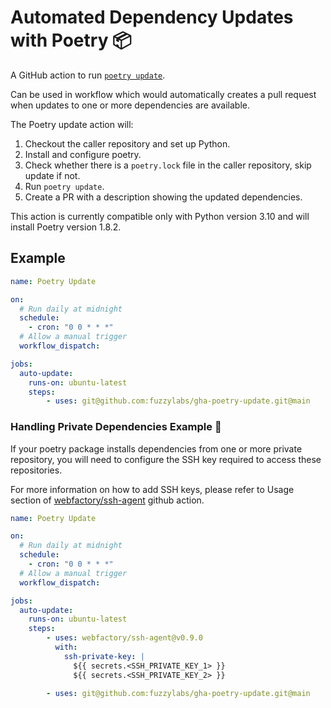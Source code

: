 # Automated Dependency Updates with Poetry 📦

A GitHub action to run [`poetry update`](https://python-poetry.org/docs/cli/#update).

Can be used in workflow which would automatically creates a pull request when updates to one or more dependencies are available.

The Poetry update action will:
1. Checkout the caller repository and set up Python.
2. Install and configure poetry.
3. Check whether there is a `poetry.lock` file in the caller repository, skip update if not.
4. Run `poetry update`.
5. Create a PR with a description showing the updated dependencies.

This action is currently compatible only with Python version 3.10 and will install Poetry version 1.8.2.

## Example

```yaml
name: Poetry Update

on: 
  # Run daily at midnight
  schedule:
    - cron: "0 0 * * *"
  # Allow a manual trigger
  workflow_dispatch:

jobs:
  auto-update:
    runs-on: ubuntu-latest
    steps:
        - uses: git@github.com:fuzzylabs/gha-poetry-update.git@main
```

 ### Handling Private Dependencies Example 🔐

If your poetry package installs dependencies from one or more private repository, you will need to configure the SSH key required to access these repositories.

For more information on how to add SSH keys, please refer to Usage section of [webfactory/ssh-agent](https://github.com/webfactory/ssh-agent?tab=readme-ov-file#usage) github action.

```yaml
name: Poetry Update

on: 
  # Run daily at midnight
  schedule:
    - cron: "0 0 * * *"
  # Allow a manual trigger
  workflow_dispatch:

jobs:
  auto-update:
    runs-on: ubuntu-latest
    steps:
        - uses: webfactory/ssh-agent@v0.9.0
          with:
            ssh-private-key: |
              ${{ secrets.<SSH_PRIVATE_KEY_1> }}
              ${{ secrets.<SSH_PRIVATE_KEY_2> }}
    
        - uses: git@github.com:fuzzylabs/gha-poetry-update.git@main
```
